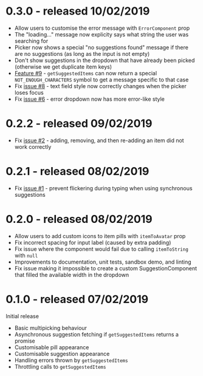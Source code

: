 # 0.3.0 - released 10/02/2019
 * Allow users to customise the error message with `ErrorComponent` prop
 * The "loading&hellip;" message now explicity says what string the user was searching for
 * Picker now shows a special "no suggestions found" message if there are no suggestions (as long as the input is not empty)
 * Don't show suggestions in the dropdown that have already been picked (otherwise we get duplicate item keys)
 * [Feature #9](https://github.com/atropos-tech/material-multi-picker/issues/9) - `getSuggestedItems` can now return a special `NOT_ENOUGH_CHARACTERS` symbol to get a message specific to that case
 * Fix [issue #8](https://github.com/atropos-tech/material-multi-picker/issues/8) - text field style now correctly changes when the picker loses focus
 * Fix [issue #6](https://github.com/atropos-tech/material-multi-picker/issues/6) - error dropdown now has more error-like style

# 0.2.2 - released 09/02/2019
 * Fix [issue #2](https://github.com/atropos-tech/material-multi-picker/issues/2) - adding, removing, and then re-adding an item did not work correctly

# 0.2.1 - released 08/02/2019
 * Fix [issue #1](https://github.com/atropos-tech/material-multi-picker/issues/1) - prevent flickering during typing when using synchronous suggestions

# 0.2.0 - released 08/02/2019
 * Allow users to add custom icons to item pills with `itemToAvatar` prop
 * Fix incorrect spacing for input label (caused by extra padding)
 * Fix issue where the component would fail due to calling `itemToString` with `null`
 * Improvements to documentation, unit tests, sandbox demo, and linting
 * Fix issue making it impossible to create a custom SuggestionComponent that filled the available width in the dropdown

# 0.1.0 - released 07/02/2019
Initial release
 * Basic multipicking behaviour
 * Asynchronous suggestion fetching if `getSuggestedItems` returns a promise
 * Customisable pill appearance
 * Customisable suggestion appearance
 * Handling errors thrown by `getSuggestedItems`
 * Throttling calls to `getSuggestedItems`